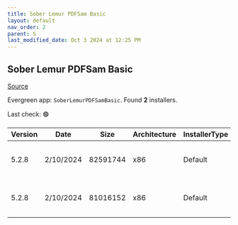 ```yaml
---
title: Sober Lemur PDFSam Basic
layout: default
nav_order: 2
parent: S
last_modified_date: Oct 3 2024 at 12:25 PM
---
```


## Sober Lemur PDFSam Basic

[Source](https://pdfsam.org/pdfsam-basic/)

Evergreen app: `SoberLemurPDFSamBasic`. Found **2** installers.

Last check: 🟢

| Version | Date      | Size     | Architecture | InstallerType | Type | URI                                                                                                                                                                          |
| ------- | --------- | -------- | ------------ | ------------- | ---- | ---------------------------------------------------------------------------------------------------------------------------------------------------------------------------- |
| 5.2.8   | 2/10/2024 | 82591744 | x86          | Default       | msi  | [https://github.com/torakiki/pdfsam/releases/download/v5.2.8/pdfsam-5.2.8.msi](https://github.com/torakiki/pdfsam/releases/download/v5.2.8/pdfsam-5.2.8.msi)                 |
| 5.2.8   | 2/10/2024 | 81016152 | x86          | Default       | zip  | [https://github.com/torakiki/pdfsam/releases/download/v5.2.8/pdfsam-5.2.8-windows.zip](https://github.com/torakiki/pdfsam/releases/download/v5.2.8/pdfsam-5.2.8-windows.zip) |
